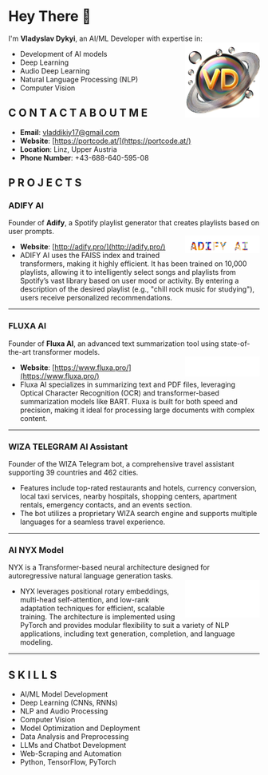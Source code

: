 # Hey There 👋  
I'm **Vladyslav Dykyi**, an AI/ML Developer with expertise in:
<img align="right" src="logo.png" width="150">

- Development of AI models
- Deep Learning
- Audio Deep Learning
- Natural Language Processing (NLP)
- Computer Vision

## C O N T A C T  A B O U T  M E
- **Email**: vladdikiy17@gmail.com  
- **Website**: [https://portcode.at/](https://portcode.at/)  
- **Location**: Linz, Upper Austria  
- **Phone Number**: +43-688-640-595-08  

## P R O J E C T S

### **ADIFY AI**  
Founder of **Adify**, a Spotify playlist generator that creates playlists based on user prompts.  
<img align="right" src="https://github.com/dykyivladk1/adify-ai/blob/main/assets/logo.png" width="150">
- **Website**: [http://adify.pro/](http://adify.pro/)  
- ADIFY AI uses the FAISS index and trained transformers, making it highly efficient. It has been trained on 10,000 playlists, allowing it to intelligently select songs and playlists from Spotify’s vast library based on user mood or activity. By entering a description of the desired playlist (e.g., "chill rock music for studying"), users receive personalized recommendations.

---

### **FLUXA AI**  
Founder of **Fluxa AI**, an advanced text summarization tool using state-of-the-art transformer models.  
<img align="right" src="https://github.com/dykyivladk1/Fluxa-AI/raw/main/assets/main.png" width="150">
- **Website**: [https://www.fluxa.pro/](https://www.fluxa.pro/)  
- Fluxa AI specializes in summarizing text and PDF files, leveraging Optical Character Recognition (OCR) and transformer-based summarization models like BART. Fluxa is built for both speed and precision, making it ideal for processing large documents with complex content.

---

### **WIZA TELEGRAM AI Assistant**  
Founder of the WIZA Telegram bot, a comprehensive travel assistant supporting 39 countries and 462 cities.  
- Features include top-rated restaurants and hotels, currency conversion, local taxi services, nearby hospitals, shopping centers, apartment rentals, emergency contacts, and an events section.  
- The bot utilizes a proprietary WIZA search engine and supports multiple languages for a seamless travel experience.

---

### **AI NYX Model**  
NYX is a Transformer-based neural architecture designed for autoregressive natural language generation tasks.  
<img align="right" src="https://github.com/dykyivladk1/NYX/raw/main/assets/logo.png" width="150">
- NYX leverages positional rotary embeddings, multi-head self-attention, and low-rank adaptation techniques for efficient, scalable training. The architecture is implemented using PyTorch and provides modular flexibility to suit a variety of NLP applications, including text generation, completion, and language modeling.

---

## S K I L L S
- AI/ML Model Development
- Deep Learning (CNNs, RNNs)
- NLP and Audio Processing
- Computer Vision
- Model Optimization and Deployment
- Data Analysis and Preprocessing
- LLMs and Chatbot Development
- Web-Scraping and Automation
- Python, TensorFlow, PyTorch
